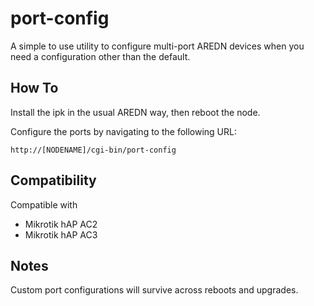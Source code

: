 # port-config

A simple to use utility to configure multi-port AREDN devices when you need a configuration other than the default.

## How To

Install the ipk in the usual AREDN way, then reboot the node.

Configure the ports by navigating to the following URL:

```http://[NODENAME]/cgi-bin/port-config```

## Compatibility

Compatible with
* Mikrotik hAP AC2
* Mikrotik hAP AC3

## Notes

Custom port configurations will survive across reboots and upgrades.
